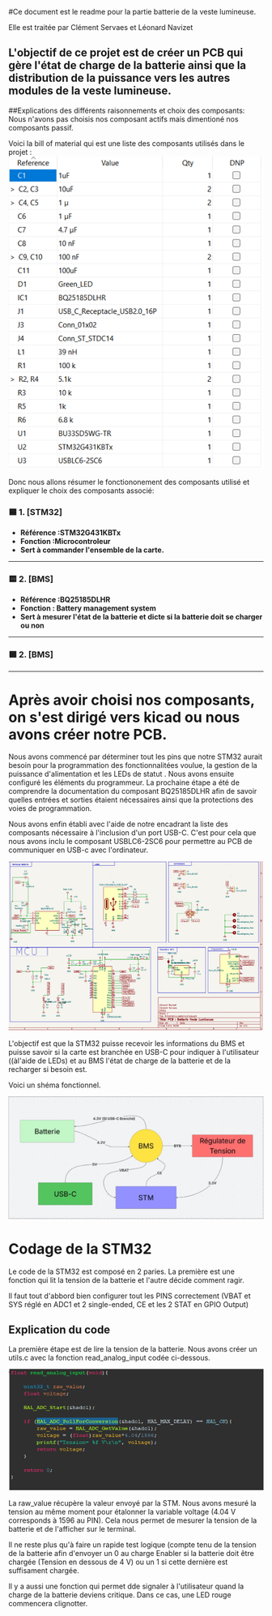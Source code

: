 #Ce document est le readme pour la partie batterie de la veste lumineuse.

Elle est traitée par Clément Servaes et Léonard Navizet

## L'objectif de ce projet est de créer un PCB qui gère l'état de charge de la batterie ainsi que la distribution de la puissance vers les autres modules de la veste lumineuse.

##Explications des différents raisonnements et choix des composants:
Nous n'avons pas choisis nos composant actifs mais dimentioné nos composants passif.

Voici la bill of material qui est une liste des composants utilisés dans le projet :
![Bill of Material](Images/Bill_material.png)

Donc nous allons résumer le fonctiononement des composants utilisé et expliquer le choix des composants associé:
### 🟦 1. [STM32]
- **Référence :STM32G431KBTx**  
- **Fonction :Microcontroleur**  
- **Sert à commander l'ensemble de la carte.**

---

### 🟨 2. [BMS]
- **Référence :BQ25185DLHR**  
- **Fonction : Battery management system**  
- **Sert à mesurer l'état  de la batterie et dicte si la batterie doit se charger ou non**

---
### 🟩 2. [BMS]
---


# Après avoir choisi nos composants, on s'est dirigé vers kicad ou nous avons créer notre PCB. 

Nous avons commencé par déterminer tout les pins que notre STM32 aurait besoin pour la programmation des fonctionnalitées voulue, la gestion de la puissance d'alimentation et les LEDs de statut .
Nous avons ensuite configuré les éléments du programmeur. La prochaine étape a été de comprendre la documentation du composant BQ25185DLHR afin de savoir quelles entrées et sorties étaient nécessaires ainsi que la 
protections des voies de programmation. 

Nous avons enfin établi avec l'aide de notre encadrant la liste des composants nécessaire à l'inclusion d'un port USB-C. C'est pour cela que nous avons inclu le composant
USBLC6-2SC6 pour permettre au PCB de communiquer en USB-c avec l'ordinateur.

![Kicad](Images/Kicad.png)


L'objectif est que la STM32 puisse recevoir les informations du BMS et puisse savoir si la carte est branchée en USB-C pour indiquer à l'utilisateur ((àl'aide de LEDs) et au BMS l'état de charge de la batterie et de la recharger si besoin est.

Voici un shéma fonctionnel.

![shema-fonct](Images/shema-fonct.png)





















# Codage de la STM32

Le code de la STM32 est composé en 2 paries. La première est une fonction qui lit la tension de la batterie et l'autre décide comment ragir.

Il faut tout d'abbord bien configurer tout les PINS correctement (VBAT et SYS réglé en ADC1 et 2 single-ended, CE et les 2 STAT en GPIO Output)

## Explication du code

La première étape est de lire la tension de la batterie.
Nous avons créer un utils.c avec la fonction read_analog_input codée ci-dessous.

![Code-read](Images/Code-read.png)

La raw_value récupère la valeur envoyé par la STM. Nous avons mesuré la tension au même moment pour étalonner la variable voltage (4.04 V corresponds à 1596 au PIN).
Cela nous permet de mesurer la tension de la batterie et de l'afficher sur le terminal.

Il ne reste plus qu'à faire un rapide test logique (compte tenu de la tension de la batterie afin d'envoyer un 0 au charge Enabler si la batterie doit être chargée (Tension en dessous de 4 V) ou un 1 si cette dernière est suffisament chargée.

Il y a aussi une fonction qui permet dde signaler à l'utilisateur quand la charge de la batterie deviens critique. Dans ce cas, une LED rouge commencera clignotter.




